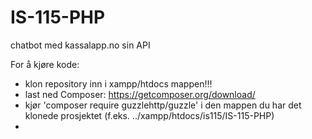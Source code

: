 # IS-115-PHP
chatbot med kassalapp.no sin API


For å kjøre kode:
- klon repository inn i xampp/htdocs mappen!!!
- last ned Composer: https://getcomposer.org/download/
- kjør 'composer require guzzlehttp/guzzle' i den mappen du har det klonede prosjektet (f.eks. ../xampp/htdocs/is115/IS-115-PHP)
- 
